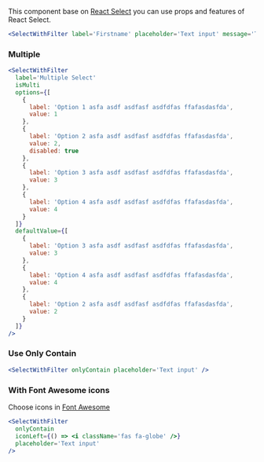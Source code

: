 This component base on [React Select](https://react-select.com/home) you can use props and features of React Select.

```jsx
<SelectWithFilter label='Firstname' placeholder='Text input' message='This field invalid' />
```

### Multiple

```jsx
<SelectWithFilter
  label='Multiple Select'
  isMulti
  options={[
    {
      label: 'Option 1 asfa asdf asdfasf asdfdfas ffafasdasfda',
      value: 1
    },
    {
      label: 'Option 2 asfa asdf asdfasf asdfdfas ffafasdasfda',
      value: 2,
      disabled: true
    },
    {
      label: 'Option 3 asfa asdf asdfasf asdfdfas ffafasdasfda',
      value: 3
    },
    {
      label: 'Option 4 asfa asdf asdfasf asdfdfas ffafasdasfda',
      value: 4
    }
  ]}
  defaultValue={[
    {
      label: 'Option 3 asfa asdf asdfasf asdfdfas ffafasdasfda',
      value: 3
    },
    {
      label: 'Option 4 asfa asdf asdfasf asdfdfas ffafasdasfda',
      value: 4
    },
    {
      label: 'Option 2 asfa asdf asdfasf asdfdfas ffafasdasfda',
      value: 2
    }
  ]}
/>
```

### Use Only Contain

```jsx
<SelectWithFilter onlyContain placeholder='Text input' />
```

### With Font Awesome icons

Choose icons in [Font Awesome](https://fontawesome.com/icons)

```jsx
<SelectWithFilter
  onlyContain
  iconLeft={() => <i className='fas fa-globe' />}
  placeholder='Text input'
/>
```
